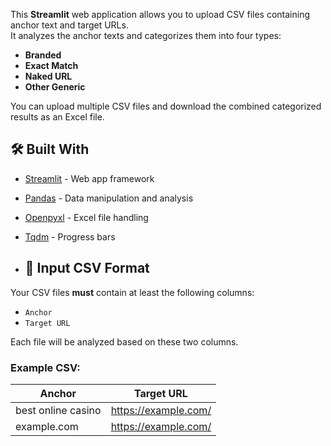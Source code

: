 This **Streamlit** web application allows you to upload CSV files containing anchor text and target URLs.  
It analyzes the anchor texts and categorizes them into four types:

- **Branded**
- **Exact Match**
- **Naked URL**
- **Other Generic**

You can upload multiple CSV files and download the combined categorized results as an Excel file.

## 🛠️ Built With

- [Streamlit](https://streamlit.io/) - Web app framework
- [Pandas](https://pandas.pydata.org/) - Data manipulation and analysis
- [Openpyxl](https://openpyxl.readthedocs.io/en/stable/) - Excel file handling
- [Tqdm](https://tqdm.github.io/) - Progress bars

- ## 📂 Input CSV Format

Your CSV files **must** contain at least the following columns:
- `Anchor`
- `Target URL`

Each file will be analyzed based on these two columns.

### Example CSV:

| Anchor             | Target URL             |
|--------------------|------------------------|
| best online casino | https://example.com/   |
| example.com        | https://example.com/   |
